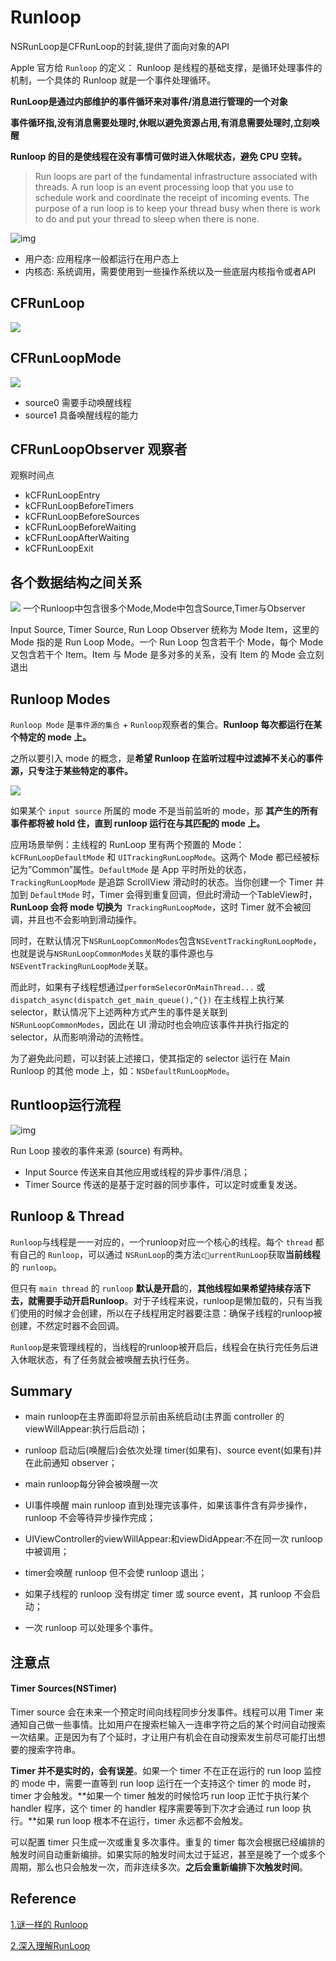 #  Runloop

NSRunLoop是CFRunLoop的封装,提供了面向对象的API

Apple 官方给 `Runloop` 的定义：
Runloop 是线程的基础支撑，是循环处理事件的机制，一个具体的 Runloop 就是一个事件处理循环。

**RunLoop是通过内部维护的事件循环来对事件/消息进行管理的一个对象**

**事件循环指,没有消息需要处理时,休眠以避免资源占用,有消息需要处理时,立刻唤醒**

**Runloop 的目的是使线程在没有事情可做时进入休眠状态，避免 CPU 空转。**

> Run loops are part of the fundamental infrastructure associated with threads. A run loop is an event processing loop that you use to schedule work and coordinate the receipt of incoming events. The purpose of a run loop is to keep your thread busy when there is work to do and put your thread to sleep when there is none.



![img](http://sylarimage.oss-cn-shenzhen.aliyuncs.com/2019-03-23-053637.png)

- 用户态: 应用程序一般都运行在用户态上
- 内核态: 系统调用，需要使用到一些操作系统以及一些底层内核指令或者API

## CFRunLoop

![](http://img.isylar.com/media/15498932761656.jpg)

##  CFRunLoopMode

![](http://img.isylar.com/media/15498933418655.jpg)

* source0
  需要手动唤醒线程
* source1
  具备唤醒线程的能力

## CFRunLoopObserver 观察者
观察时间点
* kCFRunLoopEntry
* kCFRunLoopBeforeTimers
* kCFRunLoopBeforeSources
* kCFRunLoopBeforeWaiting
* kCFRunLoopAfterWaiting
* kCFRunLoopExit

## 各个数据结构之间关系
![](http://img.isylar.com/media/15498936308142.jpg)
一个Runloop中包含很多个Mode,Mode中包含Source,Timer与Observer

Input Source, Timer Source, Run Loop Observer 统称为 Mode Item，这里的 Mode 指的是 Run Loop Mode。一个 Run Loop 包含若干个 Mode，每个 Mode 又包含若干个 Item。Item 与 Mode 是多对多的关系，没有 Item 的 Mode 会立刻退出



## Runloop Modes

`Runloop Mode` 是`事件源的集合` + `Runloop`观察者的集合。**Runloop 每次都运行在某个特定的 mode 上。**

之所以要引入 mode 的概念，是**希望 Runloop 在监听过程中过滤掉不关心的事件源，只专注于某些特定的事件。**

![](http://img.isylar.com/media/15441532587740.png)

如果某个 `input source` 所属的 mode 不是当前监听的 mode，那 **其产生的所有事件都将被 hold 住，直到 runloop 运行在与其匹配的 mode 上。**



应用场景举例：主线程的 RunLoop 里有两个预置的 Mode：`kCFRunLoopDefaultMode` 和 `UITrackingRunLoopMode`。这两个 Mode 都已经被标记为”Common”属性。`DefaultMode` 是 App 平时所处的状态，`TrackingRunLoopMode` 是追踪 ScrollView 滑动时的状态。当你创建一个 Timer 并加到 `DefaultMode` 时，Timer 会得到重复回调，但此时滑动一个TableView时，**RunLoop 会将 mode 切换为**` TrackingRunLoopMode`，这时 Timer 就不会被回调，并且也不会影响到滑动操作。



同时，在默认情况下`NSRunLoopCommonModes`包含`NSEventTrackingRunLoopMode`，也就是说与`NSRunLoopCommonModes`关联的事件源也与`NSEventTrackingRunLoopMode`关联。

而此时，如果有子线程想通过`performSelecorOnMainThread...` 或 `dispatch_async(dispatch_get_main_queue(),^{})` 在主线程上执行某 selector，默认情况下上述两种方式产生的事件是关联到`NSRunLoopCommonModes`，因此在 UI 滑动时也会响应该事件并执行指定的 selector，从而影响滑动的流畅性。

为了避免此问题，可以封装上述接口，使其指定的 selector 运行在 Main Runloop 的其他 mode 上，如：`NSDefaultRunLoopMode`。



## Runtloop运行流程

![img](http://sylarimage.oss-cn-shenzhen.aliyuncs.com/2019-03-24-031607.png)

Run Loop 接收的事件来源 (source) 有两种。

- Input Source 传送来自其他应用或线程的异步事件/消息；
- Timer Source 传送的是基于定时器的同步事件，可以定时或重复发送。



## Runloop & Thread

`Runloop`与线程是一一对应的，一个runloop对应一个核心的线程。每个 `thread` 都有自己的 `Runloop`，可以通过 `NSRunLoop`的类方法`currentRunLoop`获取**当前线程**的 `runloop`。

但只有 `main thread` 的 `runloop` **默认是开启**的，**其他线程如果希望持续存活下去，就需要手动开启Runloop**。对于子线程来说，runloop是懒加载的，只有当我们使用的时候才会创建，所以在子线程用定时器要注意：确保子线程的runloop被创建，不然定时器不会回调。

`Runloop`是来管理线程的，当线程的runloop被开启后，线程会在执行完任务后进入休眠状态，有了任务就会被唤醒去执行任务。



## Summary

* main runloop在主界面即将显示前由系统启动(主界面 controller 的 viewWillAppear:执行后启动)；

* runloop 启动后(唤醒后)会依次处理 timer(如果有)、source event(如果有)并在此前通知 observer；

* main runloop每分钟会被唤醒一次

* UI事件唤醒 main runloop 直到处理完该事件，如果该事件含有异步操作，runloop 不会等待异步操作完成；

* UIViewController的viewWillAppear:和viewDidAppear:不在同一次 runloop 中被调用；

* timer会唤醒 runloop 但不会使 runloop 退出；

* 如果子线程的 runloop 没有绑定 timer 或 source event，其 runloop 不会启动；

* 一次 runloop 可以处理多个事件。



## 注意点

#### Timer Sources(NSTimer)

Timer source 会在未来一个预定时间向线程同步分发事件。线程可以用 Timer 来通知自己做一些事情。比如用户在搜索栏输入一连串字符之后的某个时间自动搜索一次结果。正是因为有了个延时，才让用户有机会在自动搜索发生前尽可能打出想要的搜索字符串。

**Timer 并不是实时的，会有误差**。如果一个 timer 不在正在运行的 run loop 监控的 mode 中，需要一直等到 run loop 运行在一个支持这个 timer 的 mode 时，timer 才会触发。**如果一个 timer 触发的时候恰巧 run loop 正忙于执行某个 handler 程序，这个 timer 的 handler 程序需要等到下次才会通过 run loop 执行。**如果 run loop 根本不在运行，timer 永远都不会触发。

可以配置 timer 只生成一次或重复多次事件。重复的 timer 每次会根据已经编排的触发时间自动重新编排。如果实际的触发时间太过于延迟，甚至是晚了一个或多个周期，那么也只会触发一次，而非连续多次。**之后会重新编排下次触发时间**。



## Reference

[1.谜一样的 Runloop](http://zxfcumtcs.github.io/2014/11/15/runloop/)

[2.深入理解RunLoop](https://blog.ibireme.com/2015/05/18/runloop/)

